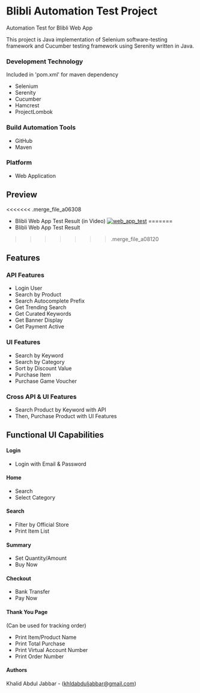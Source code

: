 # Blibli Automation Test Project
Automation Test for Blibli Web App

This project is Java implementation of Selenium software-testing framework and
Cucumber testing framework using Serenity written in Java.

### Development Technology
Included in 'pom.xml' for maven dependency
* Selenium
* Serenity
* Cucumber
* Hamcrest
* ProjectLombok

### Build Automation Tools
* GitHub
* Maven

### Platform
* Web Application

## Preview
<<<<<<< .merge_file_a06308
* Blibli Web App Test Result (in Video)
[![web_app_test](https://user-images.githubusercontent.com/16284196/75496513-f58ffa00-59f3-11ea-90c2-bc035b382b96.png)](https://youtu.be/Ln0cQ9SglaM)
=======
* Blibli Web App Test Result
>>>>>>> .merge_file_a08120

## Features
### API Features
* Login User
* Search by Product
* Search Autocomplete Prefix
* Get Trending Search
* Get Curated Keywords
* Get Banner Display
* Get Payment Active

### UI Features
* Search by Keyword
* Search by Category
* Sort by Discount Value
* Purchase Item
* Purchase Game Voucher

### Cross API & UI Features
* Search Product by Keyword with API
* Then, Purchase Product with UI Features

## Functional UI Capabilities
#### Login
* Login with Email & Password

#### Home
* Search
* Select Category

#### Search
* Filter by Official Store
* Print Item List

#### Summary
* Set Quantity/Amount
* Buy Now

#### Checkout
* Bank Transfer
* Pay Now

#### Thank You Page
(Can be used for tracking order)
* Print Item/Product Name
* Print Total Purchase
* Print Virtual Account Number
* Print Order Number

#### Authors
Khalid Abdul Jabbar - (khldabduljabbar@gmail.com)
